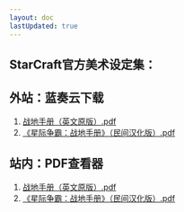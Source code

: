 ```yaml
---
layout: doc
lastUpdated: true
---
```


## StarCraft官方美术设定集：

## 外站：蓝奏云下载
1. [战地手册（英文原版）.pdf](https://wwuo.lanzoue.com/i7kKs2b6oqfa)
2. [《星际争霸：战地手册》（民间汉化版）.pdf](https://wwuo.lanzoue.com/iDhH42b6orne)

## 站内：PDF查看器
1. [战地手册（英文原版）.pdf](https://hog-starwatch.github.io/pdfviewer.html?pdf=https://hog-starwatch.github.io/StarCraft/战地手册（英文原版）.pdf)
2. [《星际争霸：战地手册》（民间汉化版）.pdf](https://hog-starwatch.github.io/pdfviewer.html?pdf=https://hog-starwatch.github.io/StarCraft/《星际争霸：战地手册》（民间汉化版）.pdf)